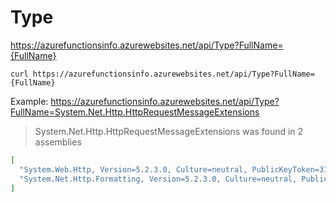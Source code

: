 # Type

https://azurefunctionsinfo.azurewebsites.net/api/Type?FullName={FullName}

`curl https://azurefunctionsinfo.azurewebsites.net/api/Type?FullName={FullName}`

Example: https://azurefunctionsinfo.azurewebsites.net/api/Type?FullName=System.Net.Http.HttpRequestMessageExtensions

> System.Net.Http.HttpRequestMessageExtensions was found in 2 assemblies

```json
[
  "System.Web.Http, Version=5.2.3.0, Culture=neutral, PublicKeyToken=31bf3856ad364e35",
  "System.Net.Http.Formatting, Version=5.2.3.0, Culture=neutral, PublicKeyToken=31bf3856ad364e35"
]
```
